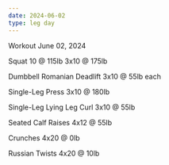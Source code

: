 ```yaml
---
date: 2024-06-02
type: leg day
---
```

Workout June 02, 2024

Squat
10 @ 115lb
3x10 @ 175lb

Dumbbell Romanian Deadlift
3x10 @ 55lb each

Single-Leg Press
3x10 @ 180lb

Single-Leg Lying Leg Curl
3x10 @ 55lb

Seated Calf Raises
4x12 @ 55lb

Crunches
4x20 @ 0lb

Russian Twists
4x20 @ 10lb
